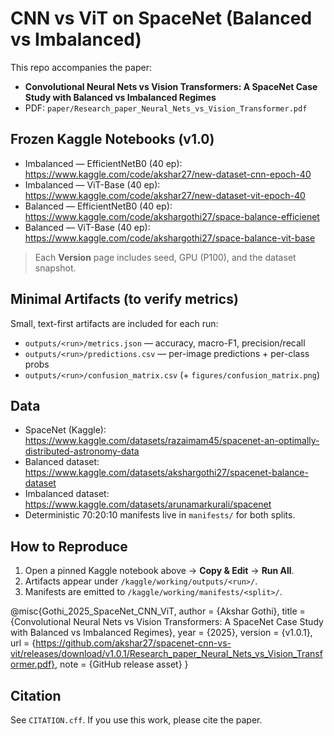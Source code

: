 # CNN vs ViT on SpaceNet (Balanced vs Imbalanced)

This repo accompanies the paper:

- **Convolutional Neural Nets vs Vision Transformers: A SpaceNet Case Study with Balanced vs Imbalanced Regimes**
- PDF: `paper/Research_paper_Neural_Nets_vs_Vision_Transformer.pdf`

## Frozen Kaggle Notebooks (v1.0)
- Imbalanced — EfficientNetB0 (40 ep): https://www.kaggle.com/code/akshar27/new-dataset-cnn-epoch-40
- Imbalanced — ViT-Base (40 ep): https://www.kaggle.com/code/akshar27/new-dataset-vit-epoch-40
- Balanced — EfficientNetB0 (40 ep): https://www.kaggle.com/code/akshargothi27/space-balance-efficienet
- Balanced — ViT-Base (40 ep): https://www.kaggle.com/code/akshargothi27/space-balance-vit-base

> Each **Version** page includes seed, GPU (P100), and the dataset snapshot.

## Minimal Artifacts (to verify metrics)
Small, text-first artifacts are included for each run:
- `outputs/<run>/metrics.json` — accuracy, macro-F1, precision/recall
- `outputs/<run>/predictions.csv` — per-image predictions + per-class probs
- `outputs/<run>/confusion_matrix.csv` (+ `figures/confusion_matrix.png`)

## Data
- SpaceNet (Kaggle): https://www.kaggle.com/datasets/razaimam45/spacenet-an-optimally-distributed-astronomy-data  
- Balanced dataset: https://www.kaggle.com/datasets/akshargothi27/spacenet-balance-dataset  
- Imbalanced dataset: https://www.kaggle.com/datasets/arunamarkurali/spacenet  
- Deterministic 70:20:10 manifests live in `manifests/` for both splits.

## How to Reproduce
1) Open a pinned Kaggle notebook above → **Copy & Edit** → **Run All**.  
2) Artifacts appear under `/kaggle/working/outputs/<run>/`.  
3) Manifests are emitted to `/kaggle/working/manifests/<split>/`.

@misc{Gothi_2025_SpaceNet_CNN_ViT,
  author       = {Akshar Gothi},
  title        = {Convolutional Neural Nets vs Vision Transformers: A SpaceNet Case Study with Balanced vs Imbalanced Regimes},
  year         = {2025},
  version      = {v1.0.1},
  url          = {https://github.com/akshar27/spacenet-cnn-vs-vit/releases/download/v1.0.1/Research_paper_Neural_Nets_vs_Vision_Transformer.pdf},
  note         = {GitHub release asset}
}

## Citation
See `CITATION.cff`. If you use this work, please cite the paper.
